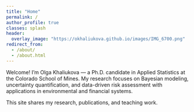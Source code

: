 ```yaml
---
title: "Home"
permalink: /
author_profile: true
classes: splash
header:
  overlay_image: "https://okhaliukova.github.io/images/IMG_6700.png"
redirect_from: 
  - /about/
  - /about.html
---
```


Welcome! I’m Olga Khaliukova — a Ph.D. candidate in Applied Statistics at the Colorado School of Mines.
My research focuses on Bayesian modeling, uncertainty quantification, and data-driven risk assessment
with applications in environmental and financial systems.

This site shares my research, publications, and teaching work.

